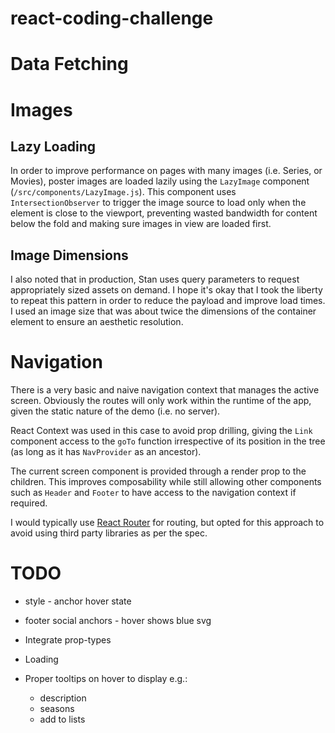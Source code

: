 # react-coding-challenge

# Data Fetching

# Images
## Lazy Loading
In order to improve performance on pages with many images (i.e. Series, or Movies),
poster images are loaded lazily using the `LazyImage` component (`/src/components/LazyImage.js`).
This component uses `IntersectionObserver` to trigger the image source to load
only when the element is close to the viewport, preventing wasted bandwidth
for content below the fold and making sure images in view are loaded first.

## Image Dimensions
I also noted that in production, Stan uses query parameters to request
appropriately sized assets on demand. I hope it's okay that I took the liberty
to repeat this pattern in order to reduce the payload and improve load times. I
used an image size that was about twice the dimensions of the container element
to ensure an aesthetic resolution.

# Navigation
There is a very basic and naive navigation context that manages the active 
screen. Obviously the routes will only work within the runtime of the app,
given the static nature of the demo (i.e. no server).

React Context was used in this case to avoid prop drilling, giving the `Link`
component access to the `goTo` function irrespective of its position in the
tree (as long as it has `NavProvider` as an ancestor).

The current screen component is provided through a render prop to the children.
This improves composability while still allowing other components such as
`Header` and `Footer` to have access to the navigation context if required.

I would typically use [React Router](https://github.com/ReactTraining/react-router)
for routing, but opted for this approach to avoid using third party libraries
as per the spec.

# TODO

+ style - anchor hover state
+ footer social anchors - hover shows blue svg

+ Integrate prop-types

+ Loading

+ Proper tooltips on hover to display e.g.:
    + description
    + seasons
    + add to lists